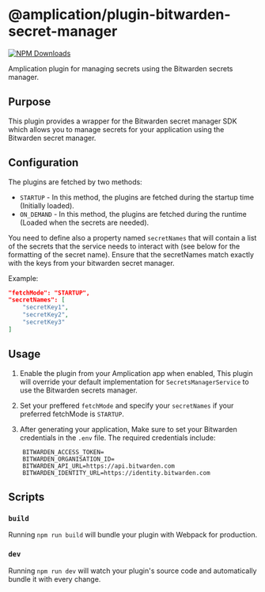 # @amplication/plugin-bitwarden-secret-manager

[![NPM Downloads](https://img.shields.io/npm/dt/plugin-{your-plugin-name})](https://www.npmjs.com/package/plugin-{your-plugin-name})

Amplication plugin for managing secrets using the Bitwarden secrets manager.

## Purpose

This plugin provides a wrapper for the Bitwarden secret manager SDK which allows you to manage
secrets for your application using the Bitwarden secret manager.

## Configuration

The plugins are fetched by two methods:

- `STARTUP` - In this method, the plugins are fetched during the startup time (Initially loaded).
- `ON_DEMAND` - In this method, the plugins are fetched during the runtime (Loaded when the secrets are needed).

You need to define also a property named `secretNames` that will contain a list of the secrets that the service needs to interact with (see below for the formatting of the secret name).
Ensure that the secretNames match exactly with the keys from your bitwarden secret manager.

Example:

```json
"fetchMode": "STARTUP",
"secretNames": [
    "secretKey1",
    "secretKey2",
    "secretKey3"
]

```
## Usage

1. Enable the plugin from your Amplication app
when enabled, This plugin will override your default implementation for `SecretsManagerService` to use the Bitwarden secrets manager.

2. Set your preffered `fetchMode` and specify your `secretNames` if your preferred fetchMode is `STARTUP`.

3. After generating your application, Make sure to set your Bitwarden credentials in the `.env` file.
The required credentials include:
```env
    BITWARDEN_ACCESS_TOKEN=
    BITWARDEN_ORGANISATION_ID=
    BITWARDEN_API_URL=https://api.bitwarden.com
    BITWARDEN_IDENTITY_URL=https://identity.bitwarden.com
```


## Scripts

### `build`

Running `npm run build` will bundle your plugin with Webpack for production.

### `dev`

Running `npm run dev` will watch your plugin's source code and automatically bundle it with every change.



